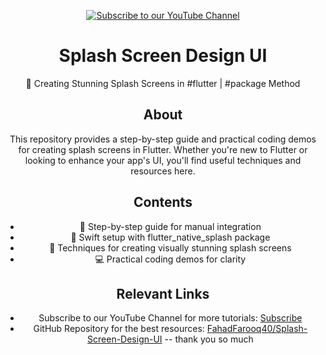 <div style="text-align:center">

[![Subscribe to our YouTube Channel](https://img.youtube.com/vi/BnQgvhbhVkE/0.jpg)](https://www.youtube.com/watch?v=BnQgvhbhVkE&list=LL&index=2&t=20s)

# Splash Screen Design UI

🚀 Creating Stunning Splash Screens in #flutter | #package Method

## About

This repository provides a step-by-step guide and practical coding demos for creating splash screens in Flutter. Whether you're new to Flutter or looking to enhance your app's UI, you'll find useful techniques and resources here.

## Contents

- 🔧 Step-by-step guide for manual integration
- 🚀 Swift setup with flutter_native_splash package
- 🎨 Techniques for creating visually stunning splash screens
- 💻 Practical coding demos for clarity

## Relevant Links

- Subscribe to our YouTube Channel for more tutorials: [Subscribe](https://www.youtube.com/watch?v=BnQgvhbhVkE&list=LL&index=2&t=20s)
- GitHub Repository for the best resources: [FahadFarooq40/Splash-Screen-Design-UI](https://github.com/FahadFarooq40/Splash-Screen-Design-UI)
-- thank you so much
  
</div>
